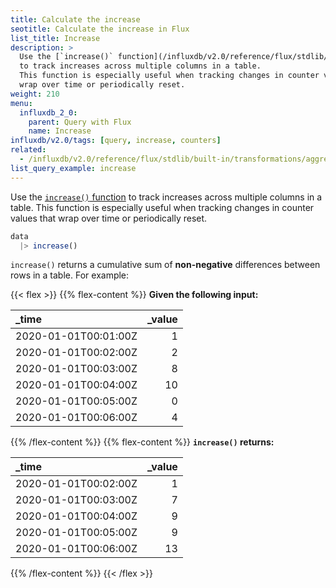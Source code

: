 ```yaml
---
title: Calculate the increase
seotitle: Calculate the increase in Flux
list_title: Increase
description: >
  Use the [`increase()` function](/influxdb/v2.0/reference/flux/stdlib/built-in/transformations/increase/)
  to track increases across multiple columns in a table.
  This function is especially useful when tracking changes in counter values that
  wrap over time or periodically reset.
weight: 210
menu:
  influxdb_2_0:
    parent: Query with Flux
    name: Increase
influxdb/v2.0/tags: [query, increase, counters]
related:
  - /influxdb/v2.0/reference/flux/stdlib/built-in/transformations/aggregates/increase/
list_query_example: increase
---
```


Use the [`increase()` function](/influxdb/v2.0/reference/flux/stdlib/built-in/transformations/increase/)
to track increases across multiple columns in a table.
This function is especially useful when tracking changes in counter values that
wrap over time or periodically reset.

```js
data
  |> increase()
```

`increase()` returns a cumulative sum of **non-negative** differences between rows in a table.
For example:

{{< flex >}}
{{% flex-content %}}
**Given the following input:**

| _time                | _value |
|:-----                | ------:|
| 2020-01-01T00:01:00Z | 1      |
| 2020-01-01T00:02:00Z | 2      |
| 2020-01-01T00:03:00Z | 8      |
| 2020-01-01T00:04:00Z | 10     |
| 2020-01-01T00:05:00Z | 0      |
| 2020-01-01T00:06:00Z | 4      |
{{% /flex-content %}}
{{% flex-content %}}
**`increase()` returns:**

| _time                | _value |
|:-----                | ------:|
| 2020-01-01T00:02:00Z | 1      |
| 2020-01-01T00:03:00Z | 7      |
| 2020-01-01T00:04:00Z | 9      |
| 2020-01-01T00:05:00Z | 9      |
| 2020-01-01T00:06:00Z | 13     |
{{% /flex-content %}}
{{< /flex >}}
